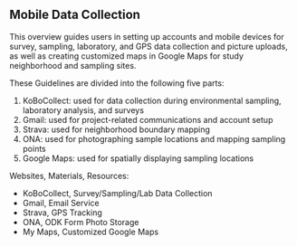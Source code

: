 ## Mobile Data Collection

This overview guides users in setting up accounts and mobile devices for survey, sampling, laboratory, and GPS data collection and picture uploads, as well as creating customized maps in Google Maps for study neighborhood and sampling sites. 

These Guidelines are divided into the following five parts:
1. KoBoCollect: used for data collection during environmental sampling, laboratory analysis, and surveys
1. Gmail: used for project-related communications and account setup
1. Strava: used for neighborhood boundary mapping
1. ONA: used for photographing sample locations and mapping sampling points
1. Google Maps: used for spatially displaying sampling locations

Websites, Materials, Resources:
* KoBoCollect, Survey/Sampling/Lab Data Collection
* Gmail, Email Service
* Strava, GPS Tracking
* ONA, ODK Form Photo Storage
* My Maps, Customized Google Maps
